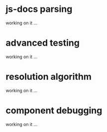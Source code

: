 # js-docs parsing

working on it ...

# advanced testing

working on it ...

# resolution algorithm

working on it ...

# component debugging

working on it ...
